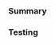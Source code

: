 
### Summary
<!-- Simple description of the changes -->

### Testing
<!-- How do we test your changes -->
